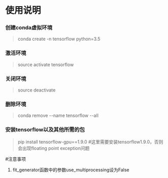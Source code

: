 # 使用说明
### 创建conda虚拟环境
> conda create -n tensorflow python=3.5

### 激活环境
> source activate tensorflow

### 关闭环境
> source deactivate

### 删除环境
> conda remove --name tensorflow --all

### 安装tensorflow以及其他所需的包
> pip install tensorflow-gpu==1.9.0  #这里需要安装tensorflow1.9.0，否则会出现floating point exception问题

#注意事项
1. fit_generator函数中的参数use_multiprocessing设为False

